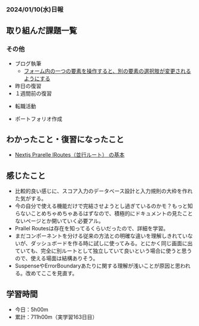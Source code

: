 ### 2024/01/10(水)日報
## 取り組んだ課題一覧

### その他
- ブログ執筆
  - [フォーム内の一つの要素を操作すると、別の要素の選択肢が変更されるようにする](https://zenn.dev/jinku/articles/62dd43c281d0ea)
- 昨日の復習
- １週間前の復習
<!-- - ポートフォリオサイトの作成
  - NotionAPiを使ってブログ記事を取得する -->
- 転職活動
<!-- - Pythonの学習
  - Progate -->
- ポートフォリオ作成

## わかったこと・復習になったこと
  - [Nextjs Prarelle lRoutes（並行ルート） の基本](https://www.notion.so/Nextjs-Prarelle-lRoutes-efcc44d1b53b46cc9686c788e7cb665c?pvs=4)

<!-- ## 次やること
- Reactの理解を深める -->

## 感じたこと
- 比較的良い感じに、スコア入力のデータベース設計と入力規則の大枠を作れた気がする。
- 今の自分で使える機能だけで完結させようとし過ぎているのかモ？もっと知らないことめちゃめちゃあるはずなので、積極的にドキュメントの見たことないページとか開いていく必要アル。
- Prallel Routesは存在を知ってるくらいだったので、詳細を学習。
- まだコンポーネントを分ける従来の方法との明確な違いを理解しきれていないが、ダッシュボードを作る時に試しに使ってみる。とにかく同じ画面に出ていても、完全に別ルートとして独立していて良いという場合に使うと思うので、使える場面は結構ありそう。
- SuspenseやErrorBoundaryあたりに関する理解が浅いことが原因と思われる。改めてここを見直す。

## 学習時間
- 今日：5h00m
- 累計：711h00m（実学習163日目）